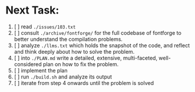 # Next Task: 

1. [ ] read `./issues/103.txt` 
2. [ ] consult `./archive/fontforge/` for the full codebase of fontforge to better understand the compilation problems. 
3. [ ] analyze `./llms.txt` which holds the snapshot of the code, and reflect and think deeply about how to solve the problem. 
4. [ ] into `./PLAN.md` write a detailed, extensive, multi-faceted, well-considered plan on how to fix the problem.
5. [ ] implement the plan
6. [ ] run `./build.sh` and analyze its output
7. [ ] iterate from step 4 onwards until the problem is solved
